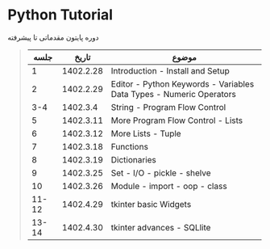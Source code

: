 # Python Tutorial

دوره پایتون مقدماتی تا پیشرفته

>| جلسه  | تاریخ | موضوع |
>| ------ | ------ | ------ |
>| 1 | 1402.2.28 | Introduction - Install and Setup 
>| 2 | 1402.2.29 | Editor - Python Keywords - Variables Data Types - Numeric Operators
>| 3-4 | 1402.3.4 | String - Program Flow Control
>| 5 | 1402.3.11 | More Program Flow Control - Lists
>| 6 | 1402.3.12 | More Lists - Tuple
>| 7 | 1402.3.18 | Functions 
>| 8 | 1402.3.19 | Dictionaries
>| 9 | 1402.3.25 | Set - I/O - pickle - shelve
>| 10 | 1402.3.26 | Module - import - oop - class
>| 11-12 | 1402.4.29 | tkinter basic Widgets 
>| 13-14 | 1402.4.30 | tkinter advances - SQLlite


